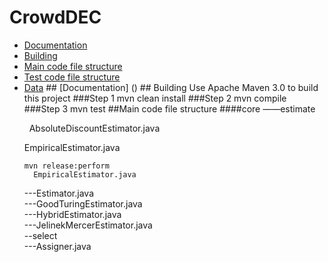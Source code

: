 # CrowdDEC
<ul>
    <li> <a href ="#a1">Documentation</a>
    <li> <a href ="#a2">Building</a>
    <li> <a href ="#a3">Main code file structure</a>
    <li> <a href ="#a4">Test code file structure</a>
    <li> <a href ="#a5">Data</a>
## <a id="a1" name="a1"></a>[Documentation] ()
## Building  
Use Apache Maven 3.0 to build this project
###Step 1  
    mvn clean install
###Step 2  
    mvn compile
###Step 3  
    mvn test 
##Main code file structure  
####core  
——estimate  
    <p>&nbsp;&nbsp;AbsoluteDiscountEstimator.java<p>
    EmpiricalEstimator.java  
    
    mvn release:perform  
      EmpiricalEstimator.java 

---Estimator.java  
---GoodTuringEstimator.java  
---HybridEstimator.java  
---JelinekMercerEstimator.java  
--select  
---Assigner.java  





